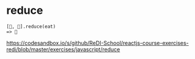 # reduce

```
[🍿, 🍳].reduce(eat)
=> 💩
```

https://codesandbox.io/s/github/ReDI-School/reactjs-course-exercises-redi/blob/master/exercises/javascript/reduce
